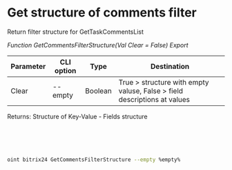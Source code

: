 ﻿---
sidebar_position: 22
---

# Get structure of comments filter
 Return filter structure for GetTaskCommentsList


*Function GetCommentsFilterStructure(Val Clear = False) Export*

 | Parameter | CLI option | Type | Destination |
 |-|-|-|-|
 | Clear | --empty | Boolean | True > structure with empty valuse, False > field descriptions at values |

 
 Returns: Structure of Key-Value - Fields structure 

```bsl title="Code example"
	

	
```

```sh title="CLI command example"
 
oint bitrix24 GetCommentsFilterStructure --empty %empty%

```


```json title="Result"



```
